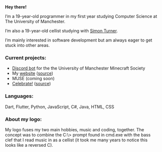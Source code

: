 **Hey there!**

I’m a 19-year-old programmer in my first year studying Computer Science at The University of Manchester.

I’m also a 19-year-old cellist studying with [Simon Turner](https://simonturnercello.wordpress.com/).

I’m mainly interested in software development but am always eager to get stuck into other areas.

### Current projects:
- [Discord bot](https://github.com/whimsicalities/mcsoc-bot/tree/dev) for the the University of Manchester Minecraft Society
- My [website](https://f11xter.github.io/) ([source](https://github.com/f11xter/f11xter.github.io))
- MUSE (coming soon)
- [Celebrate!](https://f11xter.github.io/celebrate) ([source](https://github.com/f11xter/celebrate)) 

### Languages:
Dart, Flutter, Python, JavaScript, C#, Java, HTML, CSS

### About my logo:
My logo fuses my two main hobbies, music and coding, together. The concept was to combine the C:\\> prompt found in cmd.exe with the bass clef that I read music in as a cellist (it took me many years to notice this looks like a reversed C).
